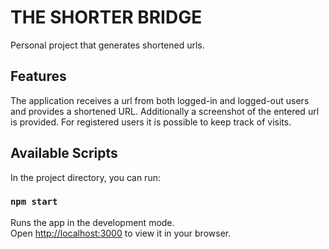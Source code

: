 # THE SHORTER BRIDGE

Personal project that generates shortened urls.

## Features

The application receives a url from both logged-in and logged-out users and provides a shortened URL.
Additionally a screenshot of the entered url is provided.
For registered users it is possible to keep track of visits.

## Available Scripts

In the project directory, you can run:

### `npm start`

Runs the app in the development mode.\
Open [http://localhost:3000](http://localhost:3000) to view it in your browser.




